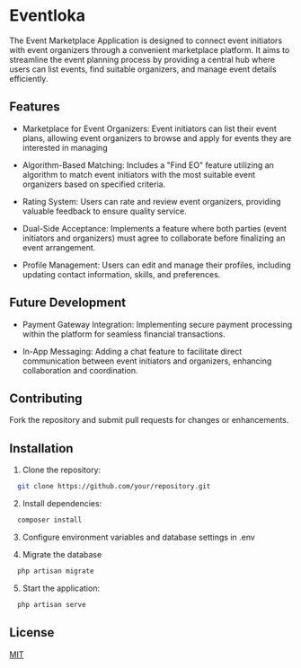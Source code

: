 
# Eventloka

The Event Marketplace Application is designed to connect event initiators with event organizers through a convenient marketplace platform. It aims to streamline the event planning process by providing a central hub where users can list events, find suitable organizers, and manage event details efficiently.

## Features

- Marketplace for Event Organizers: Event initiators can list their event plans, allowing event organizers to browse and apply for events they are interested in managing
- Algorithm-Based Matching: Includes a "Find EO" feature utilizing an algorithm to match event initiators with the most suitable event organizers based on specified criteria.
- Rating System: Users can rate and review event organizers, providing valuable feedback to ensure quality service.

- Dual-Side Acceptance: Implements a feature where both parties (event initiators and organizers) must agree to collaborate before finalizing an event arrangement.

- Profile Management: Users can edit and manage their profiles, including updating contact information, skills, and preferences.






## Future Development

- Payment Gateway Integration: Implementing secure payment processing within the platform for seamless financial transactions.

- In-App Messaging: Adding a chat feature to facilitate direct communication between event initiators and organizers, enhancing collaboration and coordination.
## Contributing

Fork the repository and submit pull requests for changes or enhancements.


## Installation


1. Clone the repository:
```bash
  git clone https://github.com/your/repository.git
```

2. Install dependencies:
```bash
  composer install
```

3. Configure environment variables and database settings in .env


4. Migrate the database
```bash
  php artisan migrate
```


5. Start the application:
```bash
  php artisan serve
```


## License

[MIT](https://choosealicense.com/licenses/mit/)

